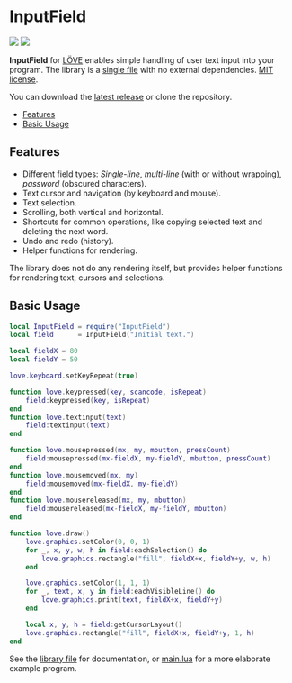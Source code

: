 # InputField

[![](https://img.shields.io/github/release/ReFreezed/InputField.svg)](https://github.com/ReFreezed/InputField/releases/latest)
[![](https://img.shields.io/github/license/ReFreezed/InputField.svg)](https://github.com/ReFreezed/InputField/blob/master/LICENSE.txt)

**InputField** for [LÖVE](https://love2d.org/) enables simple handling of user text input into your program.
The library is a [single file](https://raw.githubusercontent.com/ReFreezed/InputField/master/InputField.lua) with no external dependencies.
[MIT license](LICENSE.txt).

You can download the [latest release](https://github.com/ReFreezed/InputField/releases/latest) or clone the repository.

- [Features](#features)
- [Basic Usage](#basic-usage)



## Features

- Different field types: *Single-line*, *multi-line* (with or without wrapping), *password* (obscured characters).
- Text cursor and navigation (by keyboard and mouse).
- Text selection.
- Scrolling, both vertical and horizontal.
- Shortcuts for common operations, like copying selected text and deleting the next word.
- Undo and redo (history).
- Helper functions for rendering.

The library does not do any rendering itself, but provides helper functions for rendering text, cursors and selections.



## Basic Usage

```lua
local InputField = require("InputField")
local field      = InputField("Initial text.")

local fieldX = 80
local fieldY = 50

love.keyboard.setKeyRepeat(true)

function love.keypressed(key, scancode, isRepeat)
	field:keypressed(key, isRepeat)
end
function love.textinput(text)
	field:textinput(text)
end

function love.mousepressed(mx, my, mbutton, pressCount)
	field:mousepressed(mx-fieldX, my-fieldY, mbutton, pressCount)
end
function love.mousemoved(mx, my)
	field:mousemoved(mx-fieldX, my-fieldY)
end
function love.mousereleased(mx, my, mbutton)
	field:mousereleased(mx-fieldX, my-fieldY, mbutton)
end

function love.draw()
	love.graphics.setColor(0, 0, 1)
	for _, x, y, w, h in field:eachSelection() do
		love.graphics.rectangle("fill", fieldX+x, fieldY+y, w, h)
	end

	love.graphics.setColor(1, 1, 1)
	for _, text, x, y in field:eachVisibleLine() do
		love.graphics.print(text, fieldX+x, fieldY+y)
	end

	local x, y, h = field:getCursorLayout()
	love.graphics.rectangle("fill", fieldX+x, fieldY+y, 1, h)
end
```

See the [library file](https://raw.githubusercontent.com/ReFreezed/InputField/master/InputField.lua) for documentation,
or [main.lua](https://raw.githubusercontent.com/ReFreezed/InputField/master/main.lua) for a more elaborate example program.



